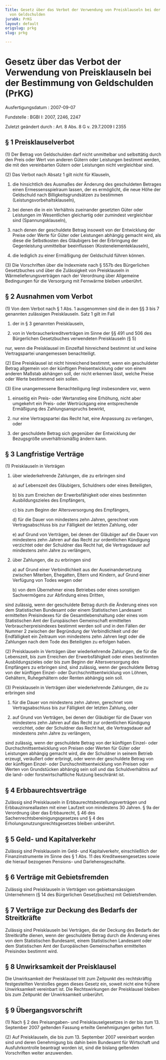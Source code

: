 ```yaml
---
Title: Gesetz über das Verbot der Verwendung von Preisklauseln bei der Bestimmung
  von Geldschulden
jurabk: PrKG
layout: default
origslug: prkg
slug: prkg

---
```


# Gesetz über das Verbot der Verwendung von Preisklauseln bei der Bestimmung von Geldschulden (PrKG)

Ausfertigungsdatum
:   2007-09-07

Fundstelle
:   BGBl I: 2007, 2246, 2247

Zuletzt geändert durch
:   Art. 8 Abs. 8 G v. 29.7.2009 I 2355



## § 1 Preisklauselverbot

(1) Der Betrag von Geldschulden darf nicht unmittelbar und selbsttätig durch den Preis oder Wert von anderen Gütern oder Leistungen bestimmt werden, die mit den vereinbarten Gütern oder Leistungen nicht vergleichbar sind.

(2) Das Verbot nach Absatz 1 gilt nicht für Klauseln,

1.  die hinsichtlich des Ausmaßes der Änderung des geschuldeten Betrages einen Ermessensspielraum lassen, der es ermöglicht, die neue Höhe der Geldschuld nach Billigkeitsgrundsätzen zu bestimmen (Leistungsvorbehaltsklauseln),


2.  bei denen die in ein Verhältnis zueinander gesetzten Güter oder Leistungen im Wesentlichen gleichartig oder zumindest vergleichbar sind (Spannungsklauseln),


3.  nach denen der geschuldete Betrag insoweit von der Entwicklung der Preise oder Werte für Güter oder Leistungen abhängig gemacht wird, als diese die Selbstkosten des Gläubigers bei der Erbringung der Gegenleistung unmittelbar beeinflussen (Kostenelementeklauseln),


4.  die lediglich zu einer Ermäßigung der Geldschuld führen können.




(3) Die Vorschriften über die Indexmiete nach § 557b des Bürgerlichen Gesetzbuches und über die Zulässigkeit von Preisklauseln in Wärmelieferungsverträgen nach der Verordnung über Allgemeine Bedingungen für die Versorgung mit Fernwärme bleiben unberührt.


## § 2 Ausnahmen vom Verbot

(1) Von dem Verbot nach § 1 Abs. 1 ausgenommen sind die in den §§ 3 bis 7 genannten zulässigen Preisklauseln. Satz 1 gilt im Fall

1.  der in § 3 genannten Preisklauseln,


2.  von in Verbraucherkreditverträgen im Sinne der §§ 491 und 506 des Bürgerlichen Gesetzbuches verwendeten Preisklauseln (§ 5)



nur, wenn die Preisklausel im Einzelfall hinreichend bestimmt ist und keine Vertragspartei unangemessen benachteiligt.

(2) Eine Preisklausel ist nicht hinreichend bestimmt, wenn ein geschuldeter Betrag allgemein von der künftigen Preisentwicklung oder von einem anderen Maßstab abhängen soll, der nicht erkennen lässt, welche Preise oder Werte bestimmend sein sollen.

(3) Eine unangemessene Benachteiligung liegt insbesondere vor, wenn

1.  einseitig ein Preis- oder Wertanstieg eine Erhöhung, nicht aber umgekehrt ein Preis- oder Wertrückgang eine entsprechende Ermäßigung des Zahlungsanspruchs bewirkt,


2.  nur eine Vertragspartei das Recht hat, eine Anpassung zu verlangen, oder


3.  der geschuldete Betrag sich gegenüber der Entwicklung der Bezugsgröße unverhältnismäßig ändern kann.





## § 3 Langfristige Verträge

(1) Preisklauseln in Verträgen

1.  über wiederkehrende Zahlungen, die zu erbringen sind

    a)  auf Lebenszeit des Gläubigers, Schuldners oder eines Beteiligten,


    b)  bis zum Erreichen der Erwerbsfähigkeit oder eines bestimmten Ausbildungszieles des Empfängers,


    c)  bis zum Beginn der Altersversorgung des Empfängers,


    d)  für die Dauer von mindestens zehn Jahren, gerechnet vom Vertragsabschluss bis zur Fälligkeit der letzten Zahlung, oder


    e)  auf Grund von Verträgen, bei denen der Gläubiger auf die Dauer von mindestens zehn Jahren auf das Recht zur ordentlichen Kündigung verzichtet oder der Schuldner das Recht hat, die Vertragsdauer auf mindestens zehn Jahre zu verlängern,





2.  über Zahlungen, die zu erbringen sind

    a)  auf Grund einer Verbindlichkeit aus der Auseinandersetzung zwischen Miterben, Ehegatten, Eltern und Kindern, auf Grund einer Verfügung von Todes wegen oder


    b)  von dem Übernehmer eines Betriebes oder eines sonstigen Sachvermögens zur Abfindung eines Dritten,






sind zulässig, wenn der geschuldete Betrag durch die Änderung eines von dem Statistischen Bundesamt oder einem Statistischen Landesamt ermittelten Preisindexes für die Gesamtlebenshaltung oder eines vom Statistischen Amt der Europäischen Gemeinschaft ermittelten Verbraucherpreisindexes bestimmt werden soll und in den Fällen der Nummer 2 zwischen der Begründung der Verbindlichkeit und der Endfälligkeit ein Zeitraum von mindestens zehn Jahren liegt oder die Zahlungen nach dem Tode des Beteiligten zu erfolgen haben.

(2) Preisklauseln in Verträgen über wiederkehrende Zahlungen, die für die Lebenszeit, bis zum Erreichen der Erwerbsfähigkeit oder eines bestimmten Ausbildungszieles oder bis zum Beginn der Altersversorgung des Empfängers zu erbringen sind, sind zulässig, wenn der geschuldete Betrag von der künftigen Einzel- oder Durchschnittsentwicklung von Löhnen, Gehältern, Ruhegehältern oder Renten abhängig sein soll.

(3) Preisklauseln in Verträgen über wiederkehrende Zahlungen, die zu erbringen sind

1.  für die Dauer von mindestens zehn Jahren, gerechnet vom Vertragsabschluss bis zur Fälligkeit der letzten Zahlung, oder


2.  auf Grund von Verträgen, bei denen der Gläubiger für die Dauer von mindestens zehn Jahren auf das Recht zur ordentlichen Kündigung verzichtet, oder der Schuldner das Recht hat, die Vertragsdauer auf mindestens zehn Jahre zu verlängern,



sind zulässig, wenn der geschuldete Betrag von der künftigen Einzel- oder Durchschnittsentwicklung von Preisen oder Werten für Güter oder Leistungen abhängig gemacht wird, die der Schuldner in seinem Betrieb erzeugt, veräußert oder erbringt, oder wenn der geschuldete Betrag von der künftigen Einzel- oder Durchschnittsentwicklung von Preisen oder Werten von Grundstücken abhängig sein soll und das Schuldverhältnis auf die land- oder forstwirtschaftliche Nutzung beschränkt ist.


## § 4 Erbbaurechtsverträge

Zulässig sind Preisklauseln in Erbbaurechtsbestellungsverträgen und Erbbauzinsreallasten mit einer Laufzeit von mindestens 30 Jahren. § 9a der Verordnung über das Erbbaurecht, § 46 des Sachenrechtsbereinigungsgesetzes und § 4 des Erholungsnutzungsrechtsgesetzes bleiben unberührt.


## § 5 Geld- und Kapitalverkehr

Zulässig sind Preisklauseln im Geld- und Kapitalverkehr, einschließlich der Finanzinstrumente im Sinne des § 1 Abs. 11 des Kreditwesengesetzes sowie die hierauf bezogenen Pensions- und Darlehensgeschäfte.


## § 6 Verträge mit Gebietsfremden

Zulässig sind Preisklauseln in Verträgen von gebietsansässigen Unternehmern (§ 14 des Bürgerlichen Gesetzbuches) mit Gebietsfremden.


## § 7 Verträge zur Deckung des Bedarfs der Streitkräfte

Zulässig sind Preisklauseln bei Verträgen, die der Deckung des Bedarfs der Streitkräfte dienen, wenn der geschuldete Betrag durch die Änderung eines von dem Statistischen Bundesamt, einem Statistischen Landesamt oder dem Statistischen Amt der Europäischen Gemeinschaften ermittelten Preisindex bestimmt wird.


## § 8 Unwirksamkeit der Preisklausel

Die Unwirksamkeit der Preisklausel tritt zum Zeitpunkt des rechtskräftig festgestellten Verstoßes gegen dieses Gesetz ein, soweit nicht eine frühere Unwirksamkeit vereinbart ist. Die Rechtswirkungen der Preisklausel bleiben bis zum Zeitpunkt der Unwirksamkeit unberührt.


## § 9 Übergangsvorschrift

(1) Nach § 2 des Preisangaben- und Preisklauselgesetzes in der bis zum 13. September 2007 geltenden Fassung erteilte Genehmigungen gelten fort.

(2) Auf Preisklauseln, die bis zum 13. September 2007 vereinbart worden sind und deren Genehmigung bis dahin beim Bundesamt für Wirtschaft und Ausfuhrkontrolle beantragt worden ist, sind die bislang geltenden Vorschriften weiter anzuwenden.

